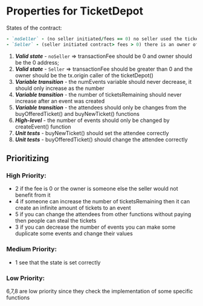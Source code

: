 # Properties for TicketDepot

States of the contract:
```ruby
- `noSeller` - (no seller initiated/fees == 0) no seller used the ticketDepot function
- `Seller` - (seller initiated contract> fees > 0) there is an owner of the contract that initiated the ticketDepot function
```

1. ***Valid state*** - `noSeller` => transactionFee should be 0 and owner should be the 0 address;
2. ***Valid state*** - `Seller` => transactionFee should be greater than 0 and the owner should be the tx.origin caller of the ticketDepot()
3. ***Variable transition*** - the numEvents variable should never decrease, it should only increase as the number
4. ***Variable transition*** -  the number of ticketsRemaining should never increase after an event was created
5. ***Variable transition*** - the attendees should only be changes from the buyOfferedTicket() and buyNewTicket() functions
6. ***High-level*** - the number of events should only be changed by createEvent() function
7. ***Unit tests*** - buyNewTicket() should set the attendee correctly
8. ***Unit tests*** - buyOfferedTicket() should change the attendee correctly

## Prioritizing

### High Priority:
- 2 if the fee is 0 or the owner is someone else the seller would not benefit from it
- 4 if someone can increase the number of ticketsRemaining then it can create an infinite amount of tickets to an event
- 5 if you can change the attendees from other functions without paying then people can steal the tickets
- 3 if you can decrease the number of events you can make some duplicate some events and change their values

### Medium Priority:
- 1 see that the state is set correctly

### Low Priority:
6,7,8 are low priority since they check the implementation of some specific functions
